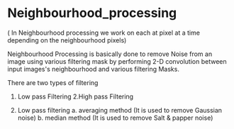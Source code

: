 # Neighbourhood_processing

( In Neighbourhood processing we work on each at pixel at a time depending on the neighbourhood pixels)

Neighbourhood Processing is basically done to remove Noise from an image using various filtering mask by performing 2-D convolution between input images's neighbourhood and various filtering Masks.

There are two types of filtering
  1. Low pass Filtering
  2.High pass Filtering

1. Low pass filtering
  a. averaging method (It is used to remove Gaussian noise)
  b. median method (It is used to remove Salt & papper noise)
